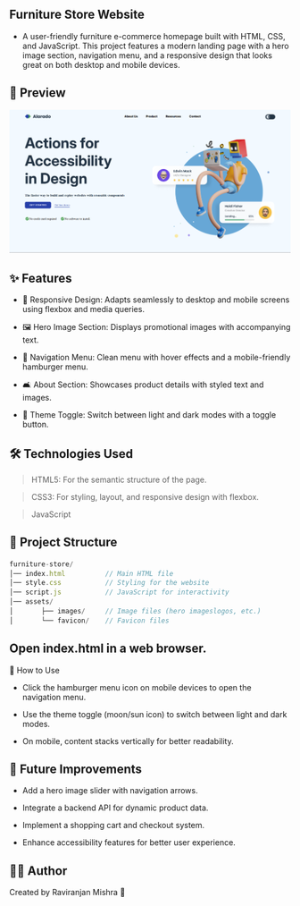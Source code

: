 
## Furniture Store Website

- A user-friendly furniture e-commerce homepage built with HTML, CSS, and JavaScript. This project features a modern landing page with a hero image section, navigation menu, and a responsive design that looks great on both desktop and mobile devices.

## 📸 Preview
![](./assets/image.png)

## ✨ Features





- 📱 Responsive Design: Adapts seamlessly to desktop and mobile screens using flexbox and media queries.



- 🖼️ Hero Image Section: Displays promotional images with accompanying text.



- 📑 Navigation Menu: Clean menu with hover effects and a mobile-friendly hamburger menu.



 - 🛋️ About Section: Showcases product details with styled text and images.



- 🎨 Theme Toggle: Switch between light and dark modes with a toggle button.

## 🛠️ Technologies Used





> HTML5: For the semantic structure of the page.


> CSS3: For styling, layout, and responsive design with flexbox.



> JavaScript 
## 📂 Project Structure
```js
furniture-store/
│── index.html          // Main HTML file
│── style.css           // Styling for the website
│── script.js           // JavaScript for interactivity
│── assets/
│       ├── images/     // Image files (hero imageslogos, etc.)
│       └── favicon/    // Favicon files
```

## Open index.html in a web browser.

📖 How to Use





- Click the hamburger menu icon on mobile devices to open the navigation menu.



- Use the theme toggle (moon/sun icon) to switch between light and dark modes.



- On mobile, content stacks vertically for better readability.

## 📌 Future Improvements





- Add a hero image slider with navigation arrows.



- Integrate a backend API for dynamic product data.



- Implement a shopping cart and checkout system.



- Enhance accessibility features for better user experience.

## 👨‍💻 Author

Created by Raviranjan Mishra 🚀